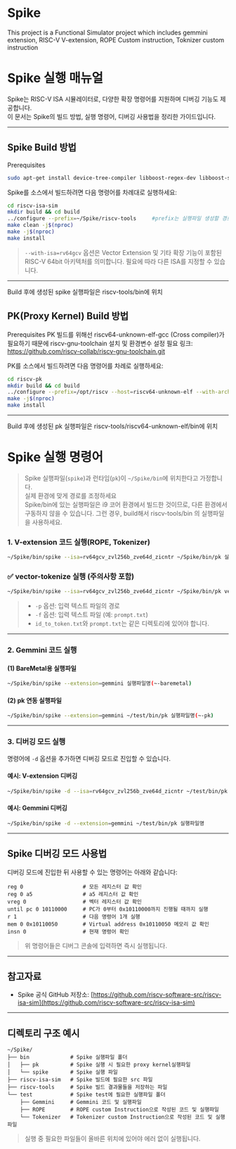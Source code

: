 # Spike
This project is a Functional Simulator project which includes gemmini extension, RISC-V V-extension, ROPE Custom instruction, Toknizer custom instruction

# Spike 실행 매뉴얼

Spike는 RISC-V ISA 시뮬레이터로, 다양한 확장 명령어를 지원하며 디버깅 기능도 제공합니다.  
이 문서는 Spike의 빌드 방법, 실행 명령어, 디버깅 사용법을 정리한 가이드입니다.

---

## Spike Build 방법

Prerequisites

```bash
sudo apt-get install device-tree-compiler libboost-regex-dev libboost-system-dev
```

Spike를 소스에서 빌드하려면 다음 명령어를 차례대로 실행하세요:

```bash
cd riscv-isa-sim
mkdir build && cd build
../configure --prefix=~/Spike/riscv-tools     #prefix는 실행파일 생성할 경로로 입력
make clean -j$(nproc)
make -j$(nproc)
make install
```

> `--with-isa=rv64gcv` 옵션은 Vector Extension 및 기타 확장 기능이 포함된 RISC-V 64bit 아키텍처를 의미합니다. 필요에 따라 다른 ISA를 지정할 수 있습니다.

---
Build 후에 생성된 spike 실행파일은 riscv-tools/bin에 위치

## PK(Proxy Kernel) Build 방법

Prerequisites
PK 빌드를 위해선 riscv64-unknown-elf-gcc (Cross compiler)가 필요하기 때문에 riscv-gnu-toolchain 설치 및 환경변수 설정 필요
링크: https://github.com/riscv-collab/riscv-gnu-toolchain.git

PK를 소스에서 빌드하려면 다음 명령어를 차례로 실행하세요:

```bash
cd riscv-pk
mkdir build && cd build
../configure --prefix=/opt/riscv --host=riscv64-unknown-elf --with-arch=rv64gc
make -j$(nproc)
make install
```
---
Build 후에 생성된 pk 실행파일은 riscv-tools/riscv64-unknown-elf/bin에 위치

# Spike 실행 명령어

> Spike 실행파일(`spike`)과 런타임(`pk`)이 `~/Spike/bin`에 위치한다고 가정합니다.  
> 실제 환경에 맞게 경로를 조정하세요  
> Spike/bin에 있는 실행파일은 i9 코어 환경에서 빌드한 것이므로, 다른 환경에서 구동하지 않을 수 있습니다. 그런 경우, build해서 riscv-tools/bin 의 실행파일을 사용하세요.

### 1. V-extension 코드 실행(ROPE, Tokenizer)

```bash
~/Spike/bin/spike --isa=rv64gcv_zvl256b_zve64d_zicntr ~/Spike/bin/pk 실행파일명
```

### ✅ vector-tokenize 실행 (주의사항 포함)

```bash
~/Spike/bin/spike --isa=rv64gcv_zvl256b_zve64d_zicntr ~/Spike/bin/pk vector-tokenize -p ~/Spike/test/Tokenizer -f prompt.txt
```

> - `-p` 옵션: 입력 텍스트 파일의 경로
> - `-f` 옵션: 입력 텍스트 파일 (예: `prompt.txt`)  
> - `id_to_token.txt`와 `prompt.txt`는 같은 디렉토리에 있어야 합니다.

---

### 2. Gemmini 코드 실행

#### (1) BareMetal용 실행파일

```bash
~/Spike/bin/spike --extension=gemmini 실행파일명(~-baremetal)
```

#### (2) pk 연동 실행파일

```bash
~/Spike/bin/spike --extension=gemmini ~/test/bin/pk 실행파일명(~-pk)
```

---

### 3. 디버깅 모드 실행

명령어에 `-d` 옵션을 추가하면 디버깅 모드로 진입할 수 있습니다.

#### 예시: V-extension 디버깅

```bash
~/Spike/bin/spike -d --isa=rv64gcv_zvl256b_zve64d_zicntr ~/test/bin/pk 실행파일명
```

#### 예시: Gemmini 디버깅

```bash
~/Spike/bin/spike -d --extension=gemmini ~/test/bin/pk 실행파일명
```

---

## Spike 디버깅 모드 사용법

디버깅 모드에 진입한 뒤 사용할 수 있는 명령어는 아래와 같습니다:

```text
reg 0                   # 모든 레지스터 값 확인
reg 0 a5                # a5 레지스터 값 확인
vreg 0                  # 벡터 레지스터 값 확인
until pc 0 10110000     # PC가 0부터 0x10110000까지 진행될 때까지 실행
r 1                     # 다음 명령어 1개 실행
mem 0 0x10110050        # Virtual address 0x10110050 메모리 값 확인
insn 0                  # 현재 명령어 확인
```

> 위 명령어들은 디버그 콘솔에 입력하면 즉시 실행됩니다.

---

## 참고자료

- Spike 공식 GitHub 저장소: [https://github.com/riscv-software-src/riscv-isa-sim](https://github.com/riscv-software-src/riscv-isa-sim)

---

## 디렉토리 구조 예시

```text
~/Spike/   
├── bin             # Spike 실행파일 폴더
│   ├── pk          # Spike 실행 시 필요한 proxy kernel실행파일
│   └── spike       # Spike 실행 파일
├── riscv-isa-sim   # Spike 빌드에 필요한 src 파일
├── riscv-tools     # Spike 빌드 결과물들을 저장하는 파일
└── test            # Spike test에 필요한 실행파일 폴더
    ├── Gemmini     # Gemmini 코드 및 실행파일
    ├── ROPE        # ROPE custom Instruction으로 작성된 코드 및 실행파일
    └── Tokenizer   # Tokenizer custom Instruction으로 작성된 코드 및 실행파일
```

> 실행 중 필요한 파일들이 올바른 위치에 있어야 에러 없이 실행됩니다.
